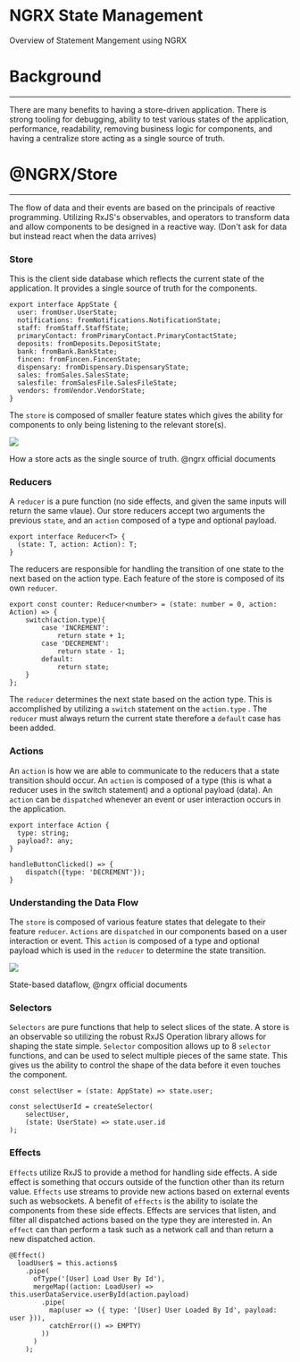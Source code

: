 # NGRX State Management

Overview of Statement Mangement using NGRX

# Background

---

There are many benefits to having a store-driven application. There is strong tooling for debugging, ability to test various states of the application, performance, readability, removing business logic for components, and having a centralize store acting as a single source of truth.

# @NGRX/Store

---

The flow of data and their events are based on the principals of reactive programming. Utilizing RxJS's observables, and operators to transform data and allow components to be designed in a reactive way. (Don't ask for data but instead react when the data arrives)

### Store

This is the client side database which reflects the current state of the application. It provides a single source of truth for the components. 

    export interface AppState {
      user: fromUser.UserState;
      notifications: fromNotifications.NotificationState;
      staff: fromStaff.StaffState;
      primaryContact: fromPrimaryContact.PrimaryContactState;
      deposits: fromDeposits.DepositState;
      bank: fromBank.BankState;
      fincen: fromFincen.FincenState;
      dispensary: fromDispensary.DispensaryState;
      sales: fromSales.SalesState;
      salesfile: fromSalesFile.SalesFileState;
      vendors: fromVendor.VendorState;
    }

The `store` is composed of smaller feature states which gives the ability for components to only being listening to the relevant store(s). 

![](Untitled-cd1aff9e-694b-4bbf-955c-f1fed724ab0e.png)

How a store acts as the single source of truth. @ngrx official documents

### Reducers

A `reducer` is a pure function (no side effects, and given the same inputs will return the same vlaue). Our store reducers accept two arguments the previous `state`, and an `action` composed of a type and optional payload. 

    export interface Reducer<T> {
      (state: T, action: Action): T;
    }

The reducers are responsible for handling the transition of one state to the next based on the action type. Each feature of the store is composed of its own `reducer`.

    export const counter: Reducer<number> = (state: number = 0, action: Action) => {
        switch(action.type){
            case 'INCREMENT':
                return state + 1;
            case 'DECREMENT':
                return state - 1;
            default:
                return state;
        }
    };

The `reducer` determines the next state based on the action type. This is accomplished by utilizing a `switch` statement on the `action.type` . The `reducer` must always return the current state therefore a `default` case has been added.

### Actions

An `action` is how we are able to communicate to the reducers that a state transition should occur. An `action` is composed of a type (this is what a reducer uses in the switch statement) and a optional payload (data). An `action` can be `dispatched` whenever an event or user interaction occurs in the application.

    export interface Action {
      type: string;
      payload?: any;
    }

    handleButtonClicked() => {
    	dispatch({type: 'DECREMENT'});
    }

### Understanding the Data Flow

The `store` is composed of various feature states that delegate to their feature `reducer`. `Actions` are `dispatched` in our components based on a user interaction or event. This `action` is composed of a type and optional payload which is used in the `reducer` to determine the state transition. 

![](Untitled-c55ff849-1e0a-4799-bd6f-9920be7b735e.png)

State-based dataflow, @ngrx official documents

### Selectors

`Selectors` are pure functions that help to select slices of the state. A store is an observable so utilizing the robust RxJS Operation library allows for shaping the state simple. `Selector` composition allows up to 8 `selector` functions, and can be used to select multiple pieces of the same state. This gives us the ability to control the shape of the data before it even touches the component.

    const selectUser = (state: AppState) => state.user;
    
    const selectUserId = createSelector(
    	selectUser,
    	(state: UserState) => state.user.id
    );

### Effects

`Effects` utilize RxJS to provide a method for handling side effects. A side effect is something that occurs outside of the function other than its return value. `Effects` use streams to provide new actions based on external events such as websockets. A benefit of `effects` is the ability to isolate the components from these side effects. Effects are services that listen, and filter all dispatched actions based on the type they are interested in. An `effect` can than perform a task such as a network call and than return a new dispatched action.

    @Effect()
      loadUser$ = this.actions$
        .pipe(
          ofType('[User] Load User By Id'),
          mergeMap((action: LoadUser) => this.userDataService.userById(action.payload)
            .pipe(
              map(user => ({ type: '[User] User Loaded By Id', payload: user })),
              catchError(() => EMPTY)
            ))
          )
        );